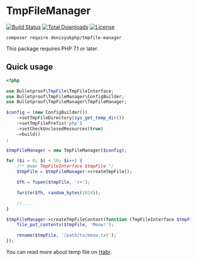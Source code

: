 # TmpFileManager

[![Build Status](https://travis-ci.org/denisyukphp/tmpfile-manager.svg?branch=master)](https://travis-ci.org/denisyukphp/tmpfile-manager) [![Total Downloads](https://poser.pugx.org/denisyukphp/tmpfile-manager/downloads)](https://packagist.org/packages/denisyukphp/tmpfile-manager) [![License](https://poser.pugx.org/denisyukphp/tmpfile-manager/license)](https://packagist.org/packages/denisyukphp/tmpfile-manager)

```
composer require denisyukphp/tmpfile-manager
```

This package requires PHP 7.1 or later.

## Quick usage

```php
<?php

use Bulletproof\TmpFile\TmpFileInterface;
use Bulletproof\TmpFileManager\ConfigBuilder;
use Bulletproof\TmpFileManager\TmpFileManager;

$config = (new ConfigBuilder())
    ->setTmpFileDirectory(sys_get_temp_dir())
    ->setTmpFilePrefix('php')
    ->setCheckUnclosedResources(true)
    ->build()
;

$tmpFileManager = new TmpFileManager($config);

for ($i = 0; $i < 10; $i++) {
    /** @var TmpFileInterface $tmpFile */
    $tmpFile = $tmpFileManager->createTmpFile();

    $fh = fopen($tmpFile, 'r+');

    fwrite($fh, random_bytes(1024));

    // ...
}

$tmpFileManager->createTmpFileContext(function (TmpFileInterface $tmpFile) {
    file_put_contents($tmpFile, 'Meow!');

    rename($tmpFile, '/path/to/meow.txt');
});
```

You can read more about temp file on [Habr](https://habr.com/ru/post/320078/).
